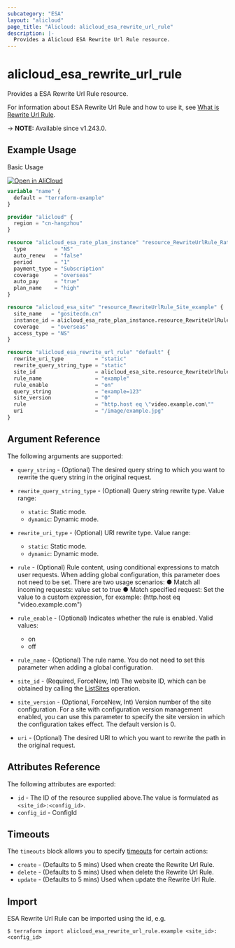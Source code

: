 ```yaml
---
subcategory: "ESA"
layout: "alicloud"
page_title: "Alicloud: alicloud_esa_rewrite_url_rule"
description: |-
  Provides a Alicloud ESA Rewrite Url Rule resource.
---
```


# alicloud_esa_rewrite_url_rule

Provides a ESA Rewrite Url Rule resource.



For information about ESA Rewrite Url Rule and how to use it, see [What is Rewrite Url Rule](https://www.alibabacloud.com/help/en/edge-security-acceleration/esa/api-esa-2024-09-10-createrewriteurlrule).

-> **NOTE:** Available since v1.243.0.

## Example Usage

Basic Usage

<div style="display: block;margin-bottom: 40px;"><div class="oics-button" style="float: right;position: absolute;margin-bottom: 10px;">
  <a href="https://api.aliyun.com/terraform?resource=alicloud_esa_rewrite_url_rule&exampleId=390154be-9918-c9aa-dadc-e1ec2907dcac5a555fc4&activeTab=example&spm=docs.r.esa_rewrite_url_rule.0.390154be99&intl_lang=EN_US" target="_blank">
    <img alt="Open in AliCloud" src="https://img.alicdn.com/imgextra/i1/O1CN01hjjqXv1uYUlY56FyX_!!6000000006049-55-tps-254-36.svg" style="max-height: 44px; max-width: 100%;">
  </a>
</div></div>

```terraform
variable "name" {
  default = "terraform-example"
}

provider "alicloud" {
  region = "cn-hangzhou"
}

resource "alicloud_esa_rate_plan_instance" "resource_RewriteUrlRule_RatePlanInstance_example" {
  type         = "NS"
  auto_renew   = "false"
  period       = "1"
  payment_type = "Subscription"
  coverage     = "overseas"
  auto_pay     = "true"
  plan_name    = "high"
}

resource "alicloud_esa_site" "resource_RewriteUrlRule_Site_example" {
  site_name   = "gositecdn.cn"
  instance_id = alicloud_esa_rate_plan_instance.resource_RewriteUrlRule_RatePlanInstance_example.id
  coverage    = "overseas"
  access_type = "NS"
}

resource "alicloud_esa_rewrite_url_rule" "default" {
  rewrite_uri_type          = "static"
  rewrite_query_string_type = "static"
  site_id                   = alicloud_esa_site.resource_RewriteUrlRule_Site_example.id
  rule_name                 = "example"
  rule_enable               = "on"
  query_string              = "example=123"
  site_version              = "0"
  rule                      = "http.host eq \"video.example.com\""
  uri                       = "/image/example.jpg"
}
```

## Argument Reference

The following arguments are supported:
* `query_string` - (Optional) The desired query string to which you want to rewrite the query string in the original request.
* `rewrite_query_string_type` - (Optional) Query string rewrite type. Value range:
  - `static`: Static mode.
  - `dynamic`: Dynamic mode.
* `rewrite_uri_type` - (Optional) URI rewrite type. Value range:
  - `static`: Static mode.
  - `dynamic`: Dynamic mode.
* `rule` - (Optional) Rule content, using conditional expressions to match user requests. When adding global configuration, this parameter does not need to be set. There are two usage scenarios:
● Match all incoming requests: value set to true
● Match specified request: Set the value to a custom expression, for example: (http.host eq \"video.example.com\")
* `rule_enable` - (Optional) Indicates whether the rule is enabled. Valid values:

  - on
  - off
* `rule_name` - (Optional) The rule name. You do not need to set this parameter when adding a global configuration.
* `site_id` - (Required, ForceNew, Int) The website ID, which can be obtained by calling the [ListSites](https://www.alibabacloud.com/help/en/doc-detail/2850189.html) operation.
      
* `site_version` - (Optional, ForceNew, Int) Version number of the site configuration. For a site with configuration version management enabled, you can use this parameter to specify the site version in which the configuration takes effect. The default version is 0.
* `uri` - (Optional) The desired URI to which you want to rewrite the path in the original request.

## Attributes Reference

The following attributes are exported:
* `id` - The ID of the resource supplied above.The value is formulated as `<site_id>:<config_id>`.
* `config_id` - ConfigId

## Timeouts

The `timeouts` block allows you to specify [timeouts](https://www.terraform.io/docs/configuration-0-11/resources.html#timeouts) for certain actions:
* `create` - (Defaults to 5 mins) Used when create the Rewrite Url Rule.
* `delete` - (Defaults to 5 mins) Used when delete the Rewrite Url Rule.
* `update` - (Defaults to 5 mins) Used when update the Rewrite Url Rule.

## Import

ESA Rewrite Url Rule can be imported using the id, e.g.

```shell
$ terraform import alicloud_esa_rewrite_url_rule.example <site_id>:<config_id>
```